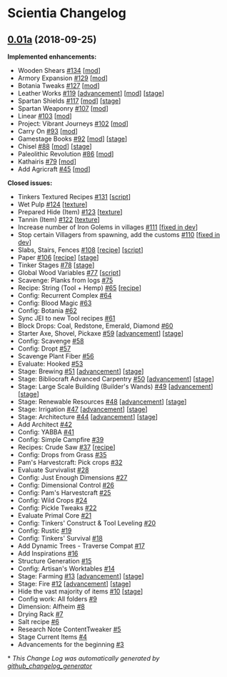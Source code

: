 # Scientia Changelog

## [0.01a](https://github.com/NillerMedDild/Scientia/tree/0.01a) (2018-09-25)
**Implemented enhancements:**

- Wooden Shears [\#134](https://github.com/NillerMedDild/Scientia/issues/134) [[mod](https://github.com/NillerMedDild/Scientia/labels/mod)]
- Armory Expansion [\#129](https://github.com/NillerMedDild/Scientia/issues/129) [[mod](https://github.com/NillerMedDild/Scientia/labels/mod)]
- Botania Tweaks [\#127](https://github.com/NillerMedDild/Scientia/issues/127) [[mod](https://github.com/NillerMedDild/Scientia/labels/mod)]
- Leather Works [\#119](https://github.com/NillerMedDild/Scientia/issues/119) [[advancement](https://github.com/NillerMedDild/Scientia/labels/advancement)] [[mod](https://github.com/NillerMedDild/Scientia/labels/mod)] [[stage](https://github.com/NillerMedDild/Scientia/labels/stage)]
- Spartan Shields [\#117](https://github.com/NillerMedDild/Scientia/issues/117) [[mod](https://github.com/NillerMedDild/Scientia/labels/mod)] [[stage](https://github.com/NillerMedDild/Scientia/labels/stage)]
- Spartan Weaponry [\#107](https://github.com/NillerMedDild/Scientia/issues/107) [[mod](https://github.com/NillerMedDild/Scientia/labels/mod)]
- Linear [\#103](https://github.com/NillerMedDild/Scientia/issues/103) [[mod](https://github.com/NillerMedDild/Scientia/labels/mod)]
- Project: Vibrant Journeys [\#102](https://github.com/NillerMedDild/Scientia/issues/102) [[mod](https://github.com/NillerMedDild/Scientia/labels/mod)]
- Carry On [\#93](https://github.com/NillerMedDild/Scientia/issues/93) [[mod](https://github.com/NillerMedDild/Scientia/labels/mod)]
- Gamestage Books [\#92](https://github.com/NillerMedDild/Scientia/issues/92) [[mod](https://github.com/NillerMedDild/Scientia/labels/mod)] [[stage](https://github.com/NillerMedDild/Scientia/labels/stage)]
- Chisel [\#88](https://github.com/NillerMedDild/Scientia/issues/88) [[mod](https://github.com/NillerMedDild/Scientia/labels/mod)] [[stage](https://github.com/NillerMedDild/Scientia/labels/stage)]
- Paleolithic Revolution [\#86](https://github.com/NillerMedDild/Scientia/issues/86) [[mod](https://github.com/NillerMedDild/Scientia/labels/mod)]
- Kathairis [\#79](https://github.com/NillerMedDild/Scientia/issues/79) [[mod](https://github.com/NillerMedDild/Scientia/labels/mod)]
- Add Agricraft [\#45](https://github.com/NillerMedDild/Scientia/issues/45) [[mod](https://github.com/NillerMedDild/Scientia/labels/mod)]

**Closed issues:**

- Tinkers Textured Recipes [\#131](https://github.com/NillerMedDild/Scientia/issues/131) [[script](https://github.com/NillerMedDild/Scientia/labels/script)]
- Wet Pulp [\#124](https://github.com/NillerMedDild/Scientia/issues/124) [[texture](https://github.com/NillerMedDild/Scientia/labels/texture)]
- Prepared Hide \(Item\) [\#123](https://github.com/NillerMedDild/Scientia/issues/123) [[texture](https://github.com/NillerMedDild/Scientia/labels/texture)]
- Tannin \(Item\) [\#122](https://github.com/NillerMedDild/Scientia/issues/122) [[texture](https://github.com/NillerMedDild/Scientia/labels/texture)]
- Increase number of Iron Golems in villages [\#111](https://github.com/NillerMedDild/Scientia/issues/111) [[fixed in dev](https://github.com/NillerMedDild/Scientia/labels/fixed%20in%20dev)]
- Stop certain Villagers from spawning, add the customs [\#110](https://github.com/NillerMedDild/Scientia/issues/110) [[fixed in dev](https://github.com/NillerMedDild/Scientia/labels/fixed%20in%20dev)]
- Slabs, Stairs, Fences [\#108](https://github.com/NillerMedDild/Scientia/issues/108) [[recipe](https://github.com/NillerMedDild/Scientia/labels/recipe)] [[script](https://github.com/NillerMedDild/Scientia/labels/script)]
- Paper [\#106](https://github.com/NillerMedDild/Scientia/issues/106) [[recipe](https://github.com/NillerMedDild/Scientia/labels/recipe)] [[stage](https://github.com/NillerMedDild/Scientia/labels/stage)]
- Tinker Stages [\#78](https://github.com/NillerMedDild/Scientia/issues/78) [[stage](https://github.com/NillerMedDild/Scientia/labels/stage)]
- Global Wood Variables [\#77](https://github.com/NillerMedDild/Scientia/issues/77) [[script](https://github.com/NillerMedDild/Scientia/labels/script)]
- Scavenge: Planks from logs [\#75](https://github.com/NillerMedDild/Scientia/issues/75)
- Recipe: String \(Tool + Hemp\) [\#65](https://github.com/NillerMedDild/Scientia/issues/65) [[recipe](https://github.com/NillerMedDild/Scientia/labels/recipe)]
- Config: Recurrent Complex [\#64](https://github.com/NillerMedDild/Scientia/issues/64)
- Config: Blood Magic [\#63](https://github.com/NillerMedDild/Scientia/issues/63)
- Config: Botania [\#62](https://github.com/NillerMedDild/Scientia/issues/62)
- Sync JEI to new Tool recipes  [\#61](https://github.com/NillerMedDild/Scientia/issues/61)
- Block Drops: Coal, Redstone, Emerald, Diamond [\#60](https://github.com/NillerMedDild/Scientia/issues/60)
- Starter Axe, Shovel, Pickaxe [\#59](https://github.com/NillerMedDild/Scientia/issues/59) [[advancement](https://github.com/NillerMedDild/Scientia/labels/advancement)] [[stage](https://github.com/NillerMedDild/Scientia/labels/stage)]
- Config: Scavenge [\#58](https://github.com/NillerMedDild/Scientia/issues/58)
- Config: Dropt [\#57](https://github.com/NillerMedDild/Scientia/issues/57)
- Scavenge Plant Fiber [\#56](https://github.com/NillerMedDild/Scientia/issues/56)
- Evaluate: Hooked [\#53](https://github.com/NillerMedDild/Scientia/issues/53)
- Stage: Brewing [\#51](https://github.com/NillerMedDild/Scientia/issues/51) [[advancement](https://github.com/NillerMedDild/Scientia/labels/advancement)] [[stage](https://github.com/NillerMedDild/Scientia/labels/stage)]
- Stage: Bibliocraft Advanced Carpentry [\#50](https://github.com/NillerMedDild/Scientia/issues/50) [[advancement](https://github.com/NillerMedDild/Scientia/labels/advancement)] [[stage](https://github.com/NillerMedDild/Scientia/labels/stage)]
- Stage: Large Scale Building \(Builder's Wands\) [\#49](https://github.com/NillerMedDild/Scientia/issues/49) [[advancement](https://github.com/NillerMedDild/Scientia/labels/advancement)] [[stage](https://github.com/NillerMedDild/Scientia/labels/stage)]
- Stage: Renewable Resources [\#48](https://github.com/NillerMedDild/Scientia/issues/48) [[advancement](https://github.com/NillerMedDild/Scientia/labels/advancement)] [[stage](https://github.com/NillerMedDild/Scientia/labels/stage)]
- Stage: Irrigation [\#47](https://github.com/NillerMedDild/Scientia/issues/47) [[advancement](https://github.com/NillerMedDild/Scientia/labels/advancement)] [[stage](https://github.com/NillerMedDild/Scientia/labels/stage)]
- Stage: Architecture [\#44](https://github.com/NillerMedDild/Scientia/issues/44) [[advancement](https://github.com/NillerMedDild/Scientia/labels/advancement)] [[stage](https://github.com/NillerMedDild/Scientia/labels/stage)]
- Add Architect [\#42](https://github.com/NillerMedDild/Scientia/issues/42)
- Config: YABBA [\#41](https://github.com/NillerMedDild/Scientia/issues/41)
- Config: Simple Campfire [\#39](https://github.com/NillerMedDild/Scientia/issues/39)
- Recipes: Crude Saw [\#37](https://github.com/NillerMedDild/Scientia/issues/37) [[recipe](https://github.com/NillerMedDild/Scientia/labels/recipe)]
- Config: Drops from Grass [\#35](https://github.com/NillerMedDild/Scientia/issues/35)
- Pam's Harvestcraft: Pick crops [\#32](https://github.com/NillerMedDild/Scientia/issues/32)
- Evaluate Survivalist [\#28](https://github.com/NillerMedDild/Scientia/issues/28)
- Config: Just Enough Dimensions [\#27](https://github.com/NillerMedDild/Scientia/issues/27)
- Config: Dimensional Control [\#26](https://github.com/NillerMedDild/Scientia/issues/26)
- Config: Pam's Harvestcraft [\#25](https://github.com/NillerMedDild/Scientia/issues/25)
- Config: Wild Crops [\#24](https://github.com/NillerMedDild/Scientia/issues/24)
- Config: Pickle Tweaks [\#22](https://github.com/NillerMedDild/Scientia/issues/22)
- Evaluate Primal Core [\#21](https://github.com/NillerMedDild/Scientia/issues/21)
- Config: Tinkers' Construct & Tool Leveling [\#20](https://github.com/NillerMedDild/Scientia/issues/20)
- Config: Rustic [\#19](https://github.com/NillerMedDild/Scientia/issues/19)
- Config: Tinkers' Survival [\#18](https://github.com/NillerMedDild/Scientia/issues/18)
- Add Dynamic Trees - Traverse Compat [\#17](https://github.com/NillerMedDild/Scientia/issues/17)
- Add Inspirations [\#16](https://github.com/NillerMedDild/Scientia/issues/16)
- Structure Generation [\#15](https://github.com/NillerMedDild/Scientia/issues/15)
- Config: Artisan's Worktables [\#14](https://github.com/NillerMedDild/Scientia/issues/14)
- Stage: Farming [\#13](https://github.com/NillerMedDild/Scientia/issues/13) [[advancement](https://github.com/NillerMedDild/Scientia/labels/advancement)] [[stage](https://github.com/NillerMedDild/Scientia/labels/stage)]
- Stage: Fire [\#12](https://github.com/NillerMedDild/Scientia/issues/12) [[advancement](https://github.com/NillerMedDild/Scientia/labels/advancement)] [[stage](https://github.com/NillerMedDild/Scientia/labels/stage)]
- Hide the vast majority of items [\#10](https://github.com/NillerMedDild/Scientia/issues/10) [[stage](https://github.com/NillerMedDild/Scientia/labels/stage)]
- Config work: All folders [\#9](https://github.com/NillerMedDild/Scientia/issues/9)
- Dimension: Alfheim [\#8](https://github.com/NillerMedDild/Scientia/issues/8)
- Drying Rack [\#7](https://github.com/NillerMedDild/Scientia/issues/7)
- Salt recipe [\#6](https://github.com/NillerMedDild/Scientia/issues/6)
- Research Note ContentTweaker [\#5](https://github.com/NillerMedDild/Scientia/issues/5)
- Stage Current Items [\#4](https://github.com/NillerMedDild/Scientia/issues/4)
- Advancements for the beginning [\#3](https://github.com/NillerMedDild/Scientia/issues/3)



\* *This Change Log was automatically generated by [github_changelog_generator](https://github.com/skywinder/Github-Changelog-Generator)*